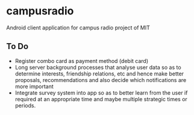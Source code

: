 campusradio
===========

Android client application for campus radio project of MIT


To Do
---
 - Register combo card as payment method (debit card)
 - Long server background processes that analyse user data so as to determine interests, friendship relations, etc and hence make better proposals, recommendations and also decide which notifications are more important
 - Integrate survey system into app so as to better learn from the user if required at an appropriate time and maybe multiple strategic times or periods. 
